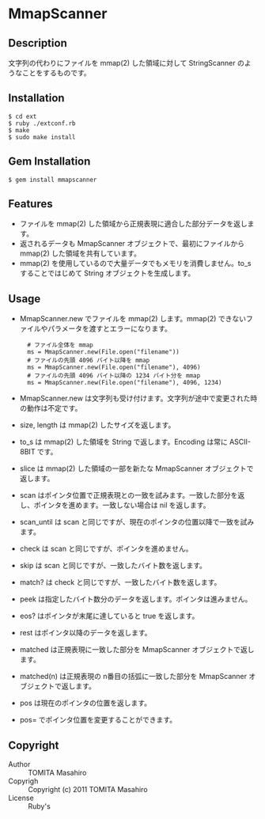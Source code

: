 MmapScanner
===========

Description
-----------

文字列の代わりにファイルを mmap(2) した領域に対して StringScanner のようなことをするものです。

Installation
------------

    $ cd ext
    $ ruby ./extconf.rb
    $ make
    $ sudo make install

Gem Installation
----------------

    $ gem install mmapscanner

Features
--------

* ファイルを mmap(2) した領域から正規表現に適合した部分データを返します。
* 返されるデータも MmapScanner オブジェクトで、最初にファイルから mmap(2) した領域を共有しています。
* mmap(2) を使用しているので大量データでもメモリを消費しません。to_s することではじめて String オブジェクトを生成します。

Usage
-----

* MmapScanner.new でファイルを mmap(2) します。mmap(2) できないファイルやパラメータを渡すとエラーになります。

        # ファイル全体を mmap
        ms = MmapScanner.new(File.open("filename"))
        # ファイルの先頭 4096 バイト以降を mmap
        ms = MmapScanner.new(File.open("filename"), 4096)
        # ファイルの先頭 4096 バイト以降の 1234 バイト分を mmap
        ms = MmapScanner.new(File.open("filename"), 4096, 1234)

* MmapScanner.new は文字列も受け付けます。文字列が途中で変更された時の動作は不定です。

* size, length は mmap(2) したサイズを返します。
* to_s は mmap(2) した領域を String で返します。Encoding は常に ASCII-8BIT です。
* slice は mmap(2) した領域の一部を新たな MmapScanner オブジェクトで返します。
* scan はポインタ位置で正規表現との一致を試みます。一致した部分を返し、ポインタを進めます。一致しない場合は nil を返します。
* scan_until は scan と同じですが、現在のポインタの位置以降で一致を試みます。
* check は scan と同じですが、ポインタを進めません。
* skip は scan と同じですが、一致したバイト数を返します。
* match? は check と同じですが、一致したバイト数を返します。
* peek は指定したバイト数分のデータを返します。ポインタは進みません。
* eos? はポインタが末尾に達していると true を返します。
* rest はポインタ以降のデータを返します。
* matched は正規表現に一致した部分を MmapScanner オブジェクトで返します。
* matched(n) は正規表現の n番目の括弧に一致した部分を MmapScanner オブジェクトで返します。
* pos は現在のポインタの位置を返します。
* pos= でポインタ位置を変更することができます。

Copyright
---------

<dl>
<dt>Author<dd>TOMITA Masahiro <tommy@tmtm.org>
<dt>Copyrigh<dd>Copyright (c) 2011 TOMITA Masahiro
<dt>License<dd>Ruby's
</dl>

